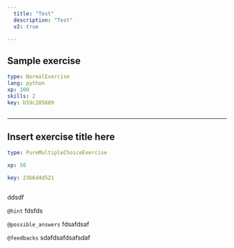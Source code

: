 ```yaml
---
  title: "Test"
  description: "Test"
  v2: true

---
```

## Sample exercise

```yaml
type: NormalExercise
lang: python
xp: 100
skills: 2
key: b59c285689



```















---
## Insert exercise title here

```yaml
type: PureMultipleChoiceExercise

xp: 50

key: 23b6d4d521



```

ddsdf


`@hint`
fdsfds





`@possible_answers`
fdsafdsaf

`@feedbacks`
sdafdsafdsafsdaf



